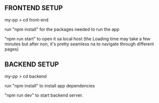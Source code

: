 ## FRONTEND SETUP

my-pp > cd front-end

run "npm install" for the packages needed to run the app

"npm run start" to open it sa local host (the Loading time may take a few minutes but after non, it's pretty seamless na to navigate through different pages)

## BACKEND SETUP

my-pp > cd backend

run "npm install" to install app dependencies

"npm run dev" to start backend server.